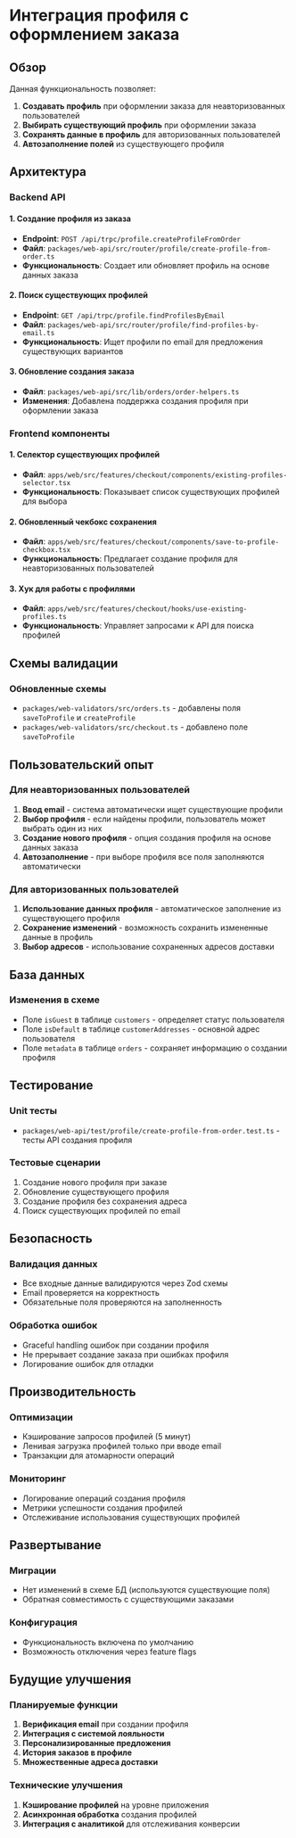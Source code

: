 # Интеграция профиля с оформлением заказа

## Обзор

Данная функциональность позволяет:
1. **Создавать профиль** при оформлении заказа для неавторизованных пользователей
2. **Выбирать существующий профиль** при оформлении заказа
3. **Сохранять данные в профиль** для авторизованных пользователей
4. **Автозаполнение полей** из существующего профиля

## Архитектура

### Backend API

#### 1. Создание профиля из заказа
- **Endpoint**: `POST /api/trpc/profile.createProfileFromOrder`
- **Файл**: `packages/web-api/src/router/profile/create-profile-from-order.ts`
- **Функциональность**: Создает или обновляет профиль на основе данных заказа

#### 2. Поиск существующих профилей
- **Endpoint**: `GET /api/trpc/profile.findProfilesByEmail`
- **Файл**: `packages/web-api/src/router/profile/find-profiles-by-email.ts`
- **Функциональность**: Ищет профили по email для предложения существующих вариантов

#### 3. Обновление создания заказа
- **Файл**: `packages/web-api/src/lib/orders/order-helpers.ts`
- **Изменения**: Добавлена поддержка создания профиля при оформлении заказа

### Frontend компоненты

#### 1. Селектор существующих профилей
- **Файл**: `apps/web/src/features/checkout/components/existing-profiles-selector.tsx`
- **Функциональность**: Показывает список существующих профилей для выбора

#### 2. Обновленный чекбокс сохранения
- **Файл**: `apps/web/src/features/checkout/components/save-to-profile-checkbox.tsx`
- **Функциональность**: Предлагает создание профиля для неавторизованных пользователей

#### 3. Хук для работы с профилями
- **Файл**: `apps/web/src/features/checkout/hooks/use-existing-profiles.ts`
- **Функциональность**: Управляет запросами к API для поиска профилей

## Схемы валидации

### Обновленные схемы
- `packages/web-validators/src/orders.ts` - добавлены поля `saveToProfile` и `createProfile`
- `packages/web-validators/src/checkout.ts` - добавлено поле `saveToProfile`

## Пользовательский опыт

### Для неавторизованных пользователей

1. **Ввод email** - система автоматически ищет существующие профили
2. **Выбор профиля** - если найдены профили, пользователь может выбрать один из них
3. **Создание нового профиля** - опция создания профиля на основе данных заказа
4. **Автозаполнение** - при выборе профиля все поля заполняются автоматически

### Для авторизованных пользователей

1. **Использование данных профиля** - автоматическое заполнение из существующего профиля
2. **Сохранение изменений** - возможность сохранить измененные данные в профиль
3. **Выбор адресов** - использование сохраненных адресов доставки

## База данных

### Изменения в схеме
- Поле `isGuest` в таблице `customers` - определяет статус пользователя
- Поле `isDefault` в таблице `customerAddresses` - основной адрес пользователя
- Поле `metadata` в таблице `orders` - сохраняет информацию о создании профиля

## Тестирование

### Unit тесты
- `packages/web-api/test/profile/create-profile-from-order.test.ts` - тесты API создания профиля

### Тестовые сценарии
1. Создание нового профиля при заказе
2. Обновление существующего профиля
3. Создание профиля без сохранения адреса
4. Поиск существующих профилей по email

## Безопасность

### Валидация данных
- Все входные данные валидируются через Zod схемы
- Email проверяется на корректность
- Обязательные поля проверяются на заполненность

### Обработка ошибок
- Graceful handling ошибок при создании профиля
- Не прерывает создание заказа при ошибках профиля
- Логирование ошибок для отладки

## Производительность

### Оптимизации
- Кэширование запросов профилей (5 минут)
- Ленивая загрузка профилей только при вводе email
- Транзакции для атомарности операций

### Мониторинг
- Логирование операций создания профиля
- Метрики успешности создания профилей
- Отслеживание использования существующих профилей

## Развертывание

### Миграции
- Нет изменений в схеме БД (используются существующие поля)
- Обратная совместимость с существующими заказами

### Конфигурация
- Функциональность включена по умолчанию
- Возможность отключения через feature flags

## Будущие улучшения

### Планируемые функции
1. **Верификация email** при создании профиля
2. **Интеграция с системой лояльности**
3. **Персонализированные предложения**
4. **История заказов в профиле**
5. **Множественные адреса доставки**

### Технические улучшения
1. **Кэширование профилей** на уровне приложения
2. **Асинхронная обработка** создания профилей
3. **Интеграция с аналитикой** для отслеживания конверсии 
